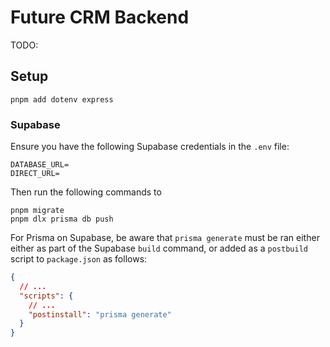 # Future CRM Backend

TODO:

## Setup

```shell
pnpm add dotenv express
```

### Supabase

Ensure you have the following Supabase credentials in the `.env` file:

```.env
DATABASE_URL=
DIRECT_URL=
```

Then run the following commands to

```shell
pnpm migrate
pnpm dlx prisma db push
```

For Prisma on Supabase, be aware that `prisma generate` must be ran either either as part of the Supabase `build` command, or added as a `postbuild` script to `package.json` as follows:

```json
{
  // ...
  "scripts": {
    // ...
    "postinstall": "prisma generate"
  }
}
```
